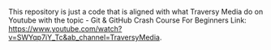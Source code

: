 This repository is just a code that is aligned with what Traversy Media do on Youtube with the topic - Git & GitHub Crash Course For Beginners
Link: https://www.youtube.com/watch?v=SWYqp7iY_Tc&ab_channel=TraversyMedia.
